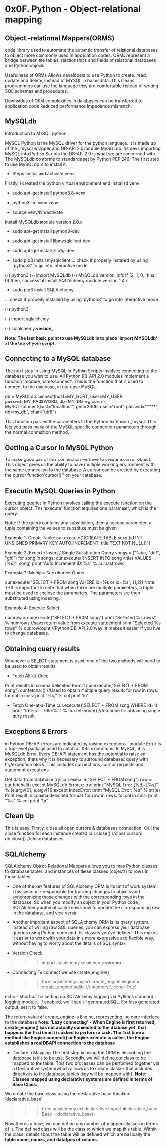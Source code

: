 # 0x0F. Python - Object-relational mapping

## Object -relational Mappers(ORMS)

code library used to automate the automtic transfer of relational databases to object more commonly used in application codes. ORMs represent a bridge between the tables, relationships and fields of relational databases and Python objects.

Usefulness of ORMs
Allows developers to use Python to create, read, update and delete, instead of MYSQL in basesdata. This means programmers can use the language they are comfortable instead of writing SQL schemas and procedures.

Downsides of ORM
complexities in databases can be transferred to application code
Reduced performance
Impedance mismatch.

## MySQLdb

Introduction to MySQL python

MySQL Python is the MySQL driver for the python language. It is made up of the _mysql wrapper and DB-API 2.0 module MySQLdb. As devs importing MySQL into Python Scripts the DB-API 2.0 is what we are concerned with. The MySQLdb conforms to standards set by Python PEP 249. The first step to use MySQLdb is to install it.

* Steps
Install and activate venv

Firstly, i created the python virtual environment and installed venv:

* sudo apt-get install python3.8-venv

* python3 -m venv venv

* source venv/bin/activate

Install MySQLdb module version 2.0.x

* sudo apt-get install python3-dev

* sudo apt-get install libmysqlclient-dev

* sudo apt-get install zlib1g-dev

* sudo pip3 install mysqlclient
... check if properly installed by using 'python3' to go into interactive mode

(-) python3
(-) import MySQLdb
(-) MySQLdb.version_info
If (2, 1, 0, 'final', 0) then, successful
Install SQLAlchemy module version 1.4.x

* sudo pip3 install SQLAlchemy

... check if properly installed by using 'python3' to go into interactive mode

(-) python3

(-) import sqlalchemy

(-) sqlalchemy.__version___

**Note: The last basic point to use MySQLdb is to place 'import MYSQLdb' at the top of your script.**

## Connecting to a MySQL database

The next step in using MySQL in Python Scripts involves connecting to the database you wish to use. All Python DB-API 2.0 modules implement a function 'module_name.connect'. This is the function that is used to connect to the database, in our case MySQL.

db = MySQLdb.connect(host=MY_HOST, user=MY_USER, passwd=MY_PASSWORD, db=MY_DB)
eg
conn = MySQL.connect(host="localhost", port=3306, user="root", passwd="****", db=my_db", char="utf8")

This function passes the parameters to the Python extension _mysql.  This lets you pass many of the MySQL specific connection parameters through the normal connection method.

## Getting a Cursor in MySQL Python

To make good use of this connection we have to create a cursor object. This object gives us the ability to have multiple working environment with the same connection to the database. A cursor can be created by executing the cursor function'cursor()'' on your database.

## Executin MySQL Queries in Python

Executing queries in Python involves calling the execute function on the cursor object. The 'execute' function requires one parameter, which is the query.

Note: If the query contains any substitution, then a second parameter, a tuple containing the values to substitute must be given

Example 1: Create Table:
cur.execute("(CREATE TABLE song (id INT UNSIGNED PRIMARY KEY AUTO_INCREMENT, title TEXT NOT NULL))")

Example 2: Execute Insert / Single Substitution Query
songs = (""abc, "def", "ghi")
for song in songs:
    cur.execute("INSERT INTO song (title) VALUES (%s)", song)
    print "Auto Increment ID: %s" % cur.lastrowid

Example 3: Multiple Substitution Query

cur.execute("SELECT * FROM song WHERE id=%s or id=%s", (1,2))
Note: **It is important to note that when there are multiple parameters, a tuple must be used to enclose the parameters. The parameters are then substituted using indexing.

Example 4: Execute Select

numrow = cur.execute("SELECT * FROM song")
print "Selected %s rows" % numrows  //save return value from execute stateement
print "Selected %s rows" % cur.rowcount //Python DB-API 2.0 way. It makes it easier if you hve to change databases.

## Obtaining query results

Whenever a SELECT statement is used, one of the two methods will need to be used to obtain results

* Fetch All-at-Once

Print results in comma delimited format
cur.execute("SELECT * FROM song")
cur.fetchall()      //Used to obtain multiple query results
for row in rows:
    for col in cols:
        print "%s," % col
    print '\n'

* Fetch One-at-a-Time
cur.execute("SELECT * FROM song WHERE id=1)
print "Id:%s -- Title:%s" % cur.fetchone()     //fetchone for obtaining single qury result

## Exceptions & Errors

in Python DB-API errors are indicated by raising exceptions. 'module.Error'is a top-level package used to catch all DBs exceptions. In MySQL, it is MySQLdb.Error. Every DB-API statement has the potential to raise an exception, thats why it is necessary to surround databases query with try/exception block. This includes connections, cursor requests and statement executions

Get data from database
try:
    cur.execute("SELECT * FROM song")
    row = cur.fetchall()
except MySQLdb.Error, e:
    try:
        print "MySQL Error [%d]: [%s]" % (e.argv[0], e.argv[1])
    except IndexError:
        print "MySQL Error: %s" % str(e)
Print result in comma delimited format.
for row in rows:
    for col in cols:
        print "%s" % col
    print "\n"

## Clean Up

This is easy. Firstly, close all open cursors & databases connection. Call the close function for each instance created
cur.close() //close cursors
db.close()  //close databases

## SQLAlchemy

SQLAlchemy Object-Relational Mappers allows you to map Python classes to database tables, and instances of these classes (objects) to rows in those tables

* One of the key features of SQLAlchemy ORM is its unit of work system. This system is responsible for tracking changes to objects and synchronizing those changes with the corresponding rows in the database. So when you modify an object in your Python code, SQLAlchemy automatically knows how to update the corresponding row in the database, and vice versa.

* Another important aspect of SQLAlchemy ORM is its query system. Instead of writing raw SQL queries, you can express your database queries using Python code and the classes you've defined. This makes it easier to work with your data in a more expressive and flexible way, without having to worry about the details of SQL syntax.

* Version Check

>>> import sqlalchemy
>>> sqlalchemy.__version__

* Connecting
To connect we use create_engine()

>>> form sqlalchemy import create_engine
>>> engine = create_engine('sqlite:///:memory:', echo=True)

echo - shortcut for setting up SQLAlchemy logging via Pythons standard logging module.. If enabled, we'll see all generated SQL. For less generated output, set it to false.

The return value of create_engine is Engine, representing the core interface to the database
**Note: 'Lazy connecting' -  When Engine is first returned, create_engine() has not actually connected to the dtabase yet. that happens the first time it is asked to perform a task. The first time a method like Engine.connect() or Engine.execute is called, the Engine establishes a real DBAPI connection to the database**

* Declare a Mapping
The first step to using the ORM is describing the database table to be use. Secondly, we will define our class to be mapped to the table. This two processes can be performed together via a Declarative system(which allows us to create classes that includes directives to the database tables they will be mapped with).
**Note: Classes mapped using declarative systems are defined in terms of Base Class.**

We create the base class using the declarative base function 'declarative_base'
>>> from sqlalchemy.ext.declarative import declarative_base
>>> Base = declarative_base()

Now theres a base, we can define any number of mapped classes in terms of it. The defined class will be the class to which we map this table. Within the class, details about the table will be defined which are basically the **table name, names, and datatpes of colums.**
